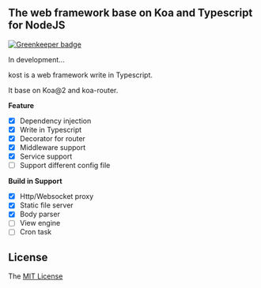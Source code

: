 ## The web framework base on Koa and Typescript for NodeJS

[![Greenkeeper badge](https://badges.greenkeeper.io/axetroy/kost.svg)](https://greenkeeper.io/)

In development...

kost is a web framework write in Typescript.

It base on Koa@2 and koa-router.

**Feature**

* [x] Dependency injection
* [x] Write in Typescript
* [x] Decorator for router
* [x] Middleware support
* [x] Service support
* [ ] Support different config file

**Build in Support**

* [x] Http/Websocket proxy
* [x] Static file server
* [x] Body parser
* [ ] View engine
* [ ] Cron task

## License

The [MIT License](https://github.com/axetroy/kost/blob/master/LICENSE)

